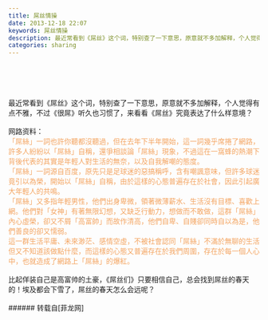 ```yaml
---
title: 屌丝情操
date: 2013-12-18 22:07
keywords: 屌丝情操
description: 最近常看到《屌丝》这个词，特别查了一下意思，原意就不多加解释，个人觉得有点不雅，不过《很屌》听久也习惯了，来看看《屌丝》究竟表达了什么样意境？网路资料：「屌絲」一詞也許你聽都沒聽過，但在去年下半年開始，這一詞幾乎席捲了網路，許多人紛紛以「屌絲」自稱，還爭相談論「屌絲」現象，不過這在一窩蜂的熱潮下背後代表的其實是年輕人對生活的無奈，以及自我解嘲的態度。「屌絲」一詞源自百度，原先只是足球迷的惡搞稱呼，含有嘲諷意味，但許多球迷竟引以為榮，開始以「屌絲」自稱，由於這樣的心態普遍存在於社會，因此引起廣大年輕人的共鳴。「屌絲」又多指年輕男性，他們出身卑微，領著微薄薪水、生活沒有目標、喜歡上網。他們對「女神」有著無限幻想，又缺乏行動力，想做而不敢做，這群「屌絲」內心虛榮，卻又不屑「高富帥」而故作清高，他們自卑、自賤卻同時自以為是，他們善良的卻又懦弱。這一群生活平庸、未來渺茫、感情空虛，不被社會認同「屌絲」不滿於無聊的生活但又不知道該做點什麼，而這樣的心態又普遍存在於我們周圍，存在於每一個人心中，也就造成了網路上「屌絲」的爆紅。比起佯装自己是高富帅的土豪，《屌丝们》只要相信自己，总会找到屌丝的春天的！埃及都会下雪了，屌丝的春天怎么会远呢？
categories: sharing
---
```

<td class="t_f" id="postmessage_85350">

<br/>
<br/>
<br/>
<br/>
最近常看到《屌丝》这个词，特别查了一下意思，原意就不多加解释，个人觉得有点不雅，不过《很屌》听久也习惯了，来看看《屌丝》究竟表达了什么样意境？<br/>
<br/>
网路资料：<br/>
<font color="#f4a460">「屌絲」一詞也許你聽都沒聽過，但在去年下半年開始，這一詞幾乎席捲了網路，許多人紛紛以「屌絲」自稱，還爭相談論「屌絲」現象，不過這在一窩蜂的熱潮下背後代表的其實是年輕人對生活的無奈，以及自我解嘲的態度。</font><br/>
<font color="#f4a460">「屌絲」一詞源自百度，原先只是足球迷的惡搞稱呼，含有嘲諷意味，但許多球迷竟引以為榮，開始以「屌絲」自稱，由於這樣的心態普遍存在於社會，因此引起廣大年輕人的共鳴。</font><br/>
<font color="#f4a460">「屌絲」又多指年輕男性，他們出身卑微，領著微薄薪水、生活沒有目標、喜歡上網。他們對「女神」有著無限幻想，又缺乏行動力，想做而不敢做，這群「屌絲」內心虛榮，卻又不屑「高富帥」而故作清高，他們自卑、自賤卻同時自以為是，他們善良的卻又懦弱。</font><br/>
<font color="#f4a460">這一群生活平庸、未來渺茫、感情空虛，不被社會認同「屌絲」不滿於無聊的生活但又不知道該做點什麼，而這樣的心態又普遍存在於我們周圍，存在於每一個人心中，也就造成了網路上「屌絲」的爆紅。</font><br/>
<br/>
比起佯装自己是高富帅的土豪，《屌丝们》只要相信自己，总会找到屌丝的春天的！埃及都会下雪了，屌丝的春天怎么会远呢？<br/>
<br/>
</td>
###### 转载自[菲龙网]